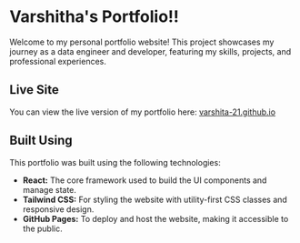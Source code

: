# Varshitha's Portfolio!!

Welcome to my personal portfolio website! This project showcases my journey as a data engineer and developer, featuring my skills, projects, and professional experiences.

## Live Site
You can view the live version of my portfolio here: [varshita-21.github.io](https://varshita-21.github.io/)

## Built Using
This portfolio was built using the following technologies:

- **React:** The core framework used to build the UI components and manage state.
- **Tailwind CSS:** For styling the website with utility-first CSS classes and responsive design.
- **GitHub Pages:** To deploy and host the website, making it accessible to the public.

